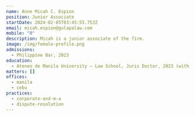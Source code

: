 ```yaml
---
name: Anne Micah C. Espion
position: Junior Associate
startDate: 2024-02-05T03:45:55.753Z
email: micah.espion@gulapalaw.com
mobile: "0"
description: Micah is a junior associate of the firm.
image: /img/female-profile.png
admissions:
  - Philippine Bar, 2023
education:
  - Ateneo de Manila University – Law School, Juris Doctor, 2023 (with Honors)
matters: []
offices:
  - manila
  - cebu
practices:
  - corporate-and-m-a
  - dispute-resolution
---
```

